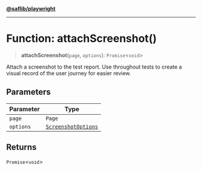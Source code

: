 [**@saflib/playwright**](../../../index.md)

***

# Function: attachScreenshot()

> **attachScreenshot**(`page`, `options`): `Promise`\<`void`\>

Attach a screenshot to the test report. Use throughout tests to create a visual record of the user journey for easier review.

## Parameters

| Parameter | Type |
| ------ | ------ |
| `page` | `Page` |
| `options` | [`ScreenshotOptions`](../interfaces/ScreenshotOptions.md) |

## Returns

`Promise`\<`void`\>
